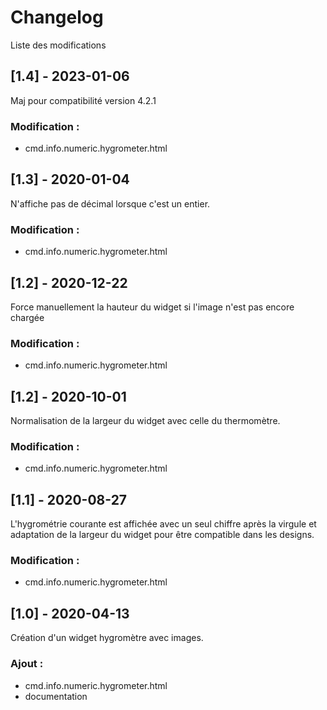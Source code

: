 # Changelog
Liste des modifications

## [1.4] - 2023-01-06
Maj pour compatibilité version 4.2.1
### Modification :
- cmd.info.numeric.hygrometer.html

## [1.3] - 2020-01-04
N'affiche pas de décimal lorsque c'est un entier.
### Modification :
- cmd.info.numeric.hygrometer.html

## [1.2] - 2020-12-22
Force manuellement la hauteur du widget si l'image n'est pas encore chargée
### Modification :
- cmd.info.numeric.hygrometer.html

## [1.2] - 2020-10-01
Normalisation de la largeur du widget avec celle du thermomètre.
### Modification :
- cmd.info.numeric.hygrometer.html

## [1.1] - 2020-08-27
L'hygrométrie courante est affichée avec un seul chiffre après la virgule et adaptation de la largeur du widget pour être compatible dans les designs.
### Modification :
- cmd.info.numeric.hygrometer.html

## [1.0] - 2020-04-13
Création d'un widget hygromètre avec images.
### Ajout :
- cmd.info.numeric.hygrometer.html
- documentation
